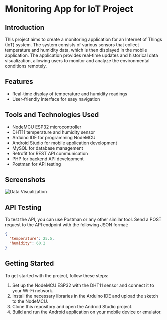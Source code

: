 # Monitoring App for IoT Project

## Introduction
This project aims to create a monitoring application for an Internet of Things (IoT) system. The system consists of various sensors that collect temperature and humidity data, which is then displayed in the mobile application. The application provides real-time updates and historical data visualization, allowing users to monitor and analyze the environmental conditions remotely.

## Features
- Real-time display of temperature and humidity readings
- User-friendly interface for easy navigation

## Tools and Technologies Used
- NodeMCU ESP32 microcontroller
- DHT11 temperature and humidity sensor
- Arduino IDE for programming NodeMCU
- Android Studio for mobile application development
- MySQL for database management
- Retrofit for REST API communication
- PHP for backend API development
- Postman for API testing

## Screenshots
![Data Visualization](screenshots/img1.png)

## API Testing
To test the API, you can use Postman or any other similar tool. Send a POST request to the API endpoint with the following JSON format:

```json
{
  "temperature": 25.5,
  "humidity": 60.2
}
```

## Getting Started
To get started with the project, follow these steps:

1. Set up the NodeMCU ESP32 with the DHT11 sensor and connect it to your Wi-Fi network.
2. Install the necessary libraries in the Arduino IDE and upload the sketch to the NodeMCU.
3. Clone this repository and open the Android Studio project.
4. Build and run the Android application on your mobile device or emulator.

